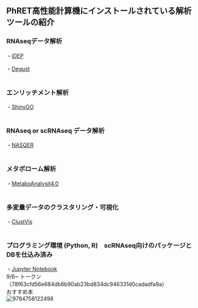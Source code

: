 ## PhRET高性能計算機にインストールされている解析ツールの紹介


### RNAseqデータ解析

・[iDEP](http://10.164.179.3/idep92/)

・[Degust](http://10.164.179.3:8001/)
<br>
<br>

### エンリッチメント解析
・[ShinyGO](http://10.164.179.3/go60/)
<br>
<br>

### RNAseq or scRNAseq データ解析
・[NASQER](http://10.164.179.3:8083/)
<br>
<br>

### メタボローム解析
・[MetaboAnalysit4.0](http://10.164.179.3:8080/MetaboAnalyst/faces/home.xhtml)
<br>
<br>

### 多変量データのクラスタリング・可視化
・[ClustVis](http://10.164.179.3:3737/)
<br>
<br>

### プログラミング環境 (Python, R)　scRNAseq向けのパッケージとDBを仕込み済み
・[Jupyter Notebook](http://10.164.179.3:8888/tree/PhRET) 　　　
<br>
9/6~ トークン（78f63cfd56e684db6b90ab23bd834dc946331d0cadadfa9a）
<br>
おすすめ本<br>
![9784758122498](https://user-images.githubusercontent.com/90075072/132149791-47cfee35-9f1a-419f-a570-c9d66f1e233b.jpg)




